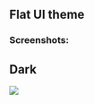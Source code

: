 <h2>Flat UI theme</h2>

<h3>Screenshots:</h3>
<h2>Dark</h2>
<img src="/screenshots/tarot-flat-ui-theme">


<br/>

